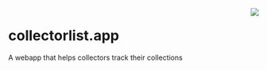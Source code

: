 <img src="doc/icon.png" align="right" />

# collectorlist.app

A webapp that helps collectors track their collections
